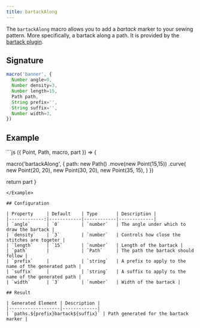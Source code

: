 ```yaml
---
title: bartackAlong
---
```


The `bartackAlong` macro allows you to add a _bartack_ marker to your sewing pattern.
More specifically, a bartack along a path.
It is provided by the [bartack plugin](/reference/plugins/bartack/).

## Signature

```js
macro('banner', {
  Number angle=0,
  Number density=3,
  Number length=15,
  Path path,
  String prefix='',
  String suffix='',
  Number width=3,
})
```

## Example

<Example caption="Example of the bartackAlong macro">
```js
({ Point, Path, macro, part }) => {

  macro('bartackAlong', { 
    path: new Path()
      .move(new Point(15,15))
      .curve(
        new Point(20, 20),
        new Point(30, 20),
        new Point(35, 15),
      )
  })

  return part
}
```
</Example>

## Configuration

| Property     | Default    | Type       | Description |
|-------------:|------------|------------|-------------|
| `angle`      | `0`        | `number`   | The angle under which to draw the bartack |
| `density`    | `3`        | `number`   | Controls how close the stitches are togeter |
| `length`     | `15`       | `number`   | Length of the bartack |
| `path`       |            | `Path`     | The path the bartack should follow |
| `prefix`     |            | `string`   | A prefix to apply to the name of the generated path |
| `suffix`     |            | `string`   | A suffix to apply to the name of the generated path |
| `width`      | `3`        | `number`   | Width of the bartack |

## Result

| Generated Element | Description |
|-------------------|-------------|
| `paths.${prefix}bartack${suffix}` | Path generated for the bartack marker |
